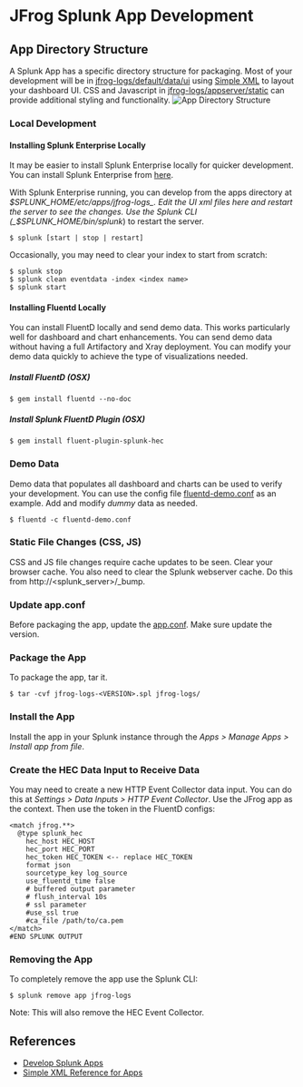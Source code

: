 # JFrog Splunk App Development

## App Directory Structure
A Splunk App has a specific directory structure for packaging. Most of your development will be in [jfrog-logs/default/data/ui](jfrog-logs/default/data/ui) using [Simple XML](https://docs.splunk.com/Documentation/Splunk/8.0.5/Viz/PanelreferenceforSimplifiedXML) to layout your dashboard UI. CSS and Javascript in [jfrog-logs/appserver/static](jfrog-logs/appserver/static) can provide additional styling and functionality.
![App Directory Structure](https://dev.splunk.com/enterprise/static/app-overview-directorystructure-b397da01a76c1122a7c3c389f0c8ebeb.png)

### Local Development
#### Installing Splunk Enterprise Locally
It may be easier to install Splunk Enterprise locally for quicker development. You can install Splunk Enterprise from [here](https://www.splunk.com/en_us/download/splunk-enterprise.html).

With Splunk Enterprise running, you can develop from the apps directory at _$SPLUNK_HOME/etc/apps/jfrog-logs_. Edit the UI xml files here and restart the server to see the changes. Use the Splunk CLI (_$SPLUNK_HOME/bin/splunk_) to restart the server.

```
$ splunk [start | stop | restart]
```

Occasionally, you may need to clear your index to start from scratch:

```
$ splunk stop
$ splunk clean eventdata -index <index name>
$ splunk start
```

#### Installing Fluentd Locally
You can install FluentD locally and send demo data. This works particularly well for dashboard and chart enhancements. You can send demo data without having a full Artifactory and Xray deployment. You can modify your demo data quickly to achieve the type of visualizations needed.

##### Install FluentD (OSX)
```
$ gem install fluentd --no-doc
```

##### Install Splunk FluentD Plugin (OSX)
```
$ gem install fluent-plugin-splunk-hec
```
### Demo Data
Demo data that populates all dashboard and charts can be used to verify your development. You can use the config file [fluentd-demo.conf](../fluentd-demo.conf) as an example. Add and modify _dummy_ data as needed. 

```
$ fluentd -c fluentd-demo.conf
```

### Static File Changes (CSS, JS)
CSS and JS file changes require cache updates to be seen. Clear your browser cache. You also need to clear the Splunk webserver cache. Do this from http://<splunk_server>/_bump.

### Update app.conf
Before packaging the app, update the [app.conf](jfrog-logs/default/app.conf). Make sure  update the version.

### Package the App
To package the app, tar it. 

```
$ tar -cvf jfrog-logs-<VERSION>.spl jfrog-logs/
```

### Install the App
Install the app in your Splunk instance through the _Apps > Manage Apps > Install app from file_.

### Create the HEC Data Input to Receive Data
You may need to create a new HTTP Event Collector data input. You can do this at _Settings > Data Inputs > HTTP Event Collector_. Use the JFrog app as the context. Then use the token in the FluentD configs:

```
<match jfrog.**>
  @type splunk_hec
    hec_host HEC_HOST
    hec_port HEC_PORT
    hec_token HEC_TOKEN <-- replace HEC_TOKEN
    format json
    sourcetype_key log_source
    use_fluentd_time false
    # buffered output parameter
    # flush_interval 10s
    # ssl parameter
    #use_ssl true
    #ca_file /path/to/ca.pem
</match>
#END SPLUNK OUTPUT
```

### Removing the App
To completely remove the app use the Splunk CLI:

```
$ splunk remove app jfrog-logs
```
Note: This will also remove the HEC Event Collector.

## References
* [Develop Splunk Apps](https://dev.splunk.com/enterprise/docs/developapps)
* [Simple XML Reference for Apps](https://docs.splunk.com/Documentation/Splunk/8.0.5/Viz/PanelreferenceforSimplifiedXML)